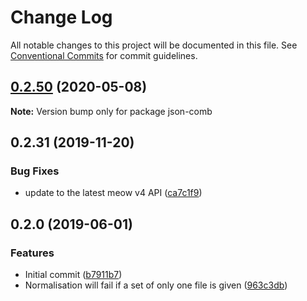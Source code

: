 # Change Log

All notable changes to this project will be documented in this file.
See [Conventional Commits](https://conventionalcommits.org) for commit guidelines.

## [0.2.50](https://gitlab.com/codsen/codsen/compare/json-comb@0.2.49...json-comb@0.2.50) (2020-05-08)

**Note:** Version bump only for package json-comb





## 0.2.31 (2019-11-20)

### Bug Fixes

- update to the latest meow v4 API ([ca7c1f9](https://gitlab.com/codsen/codsen/commit/ca7c1f9b1e28dd7540442fa19f9ca4b7855b9e34))

## 0.2.0 (2019-06-01)

### Features

- Initial commit ([b7911b7](https://gitlab.com/codsen/codsen/commit/b7911b7))
- Normalisation will fail if a set of only one file is given ([963c3db](https://gitlab.com/codsen/codsen/commit/963c3db))
